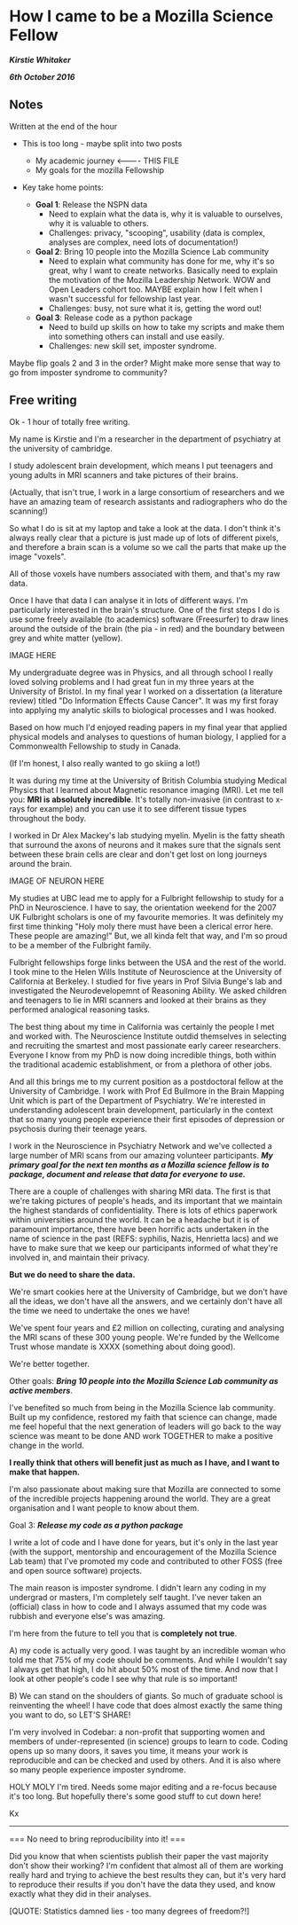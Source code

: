 # How I came to be a Mozilla Science Fellow

***Kirstie Whitaker***

***6th October 2016***

## Notes
Written at the end of the hour

* This is too long - maybe split into two posts
  * My academic journey <---- THIS FILE
  * My goals for the mozilla Fellowship

* Key take home points:
  * **Goal 1**: Release the NSPN data
    * Need to explain what the data is, why it is valuable to ourselves, why it is valuable to others.
    * Challenges: privacy, "scooping", usability (data is complex, analyses are complex, need lots of documentation!)
  * **Goal 2**: Bring 10 people into the Mozilla Science Lab community
    * Need to explain what community has done for me, why it's so great, why I want to create networks. Basically need to explain the motivation of the Mozilla Leadership Network. WOW and Open Leaders cohort too. MAYBE explain how I felt when I wasn't successful for fellowship last year.
    * Challenges: busy, not sure what it is, getting the word out!
  * **Goal 3**: Release code as a python package
    * Need to build up skills on how to take my scripts and make them into something others can install and use easily.
    * Challenges: new skill set, imposter syndrome.

Maybe flip goals 2 and 3 in the order? Might make more sense that way to go from imposter syndrome to community?

## Free writing

Ok - 1 hour of totally free writing.

My name is Kirstie and I'm a researcher in the department of psychiatry at the university of cambridge.

I study adolescent brain development, which means I put teenagers and young adults in MRI scanners and take pictures of their brains.

(Actually, that isn't true, I work in a large consortium of researchers and we have an amazing team of research assistants and radiographers who do the scanning!)

So what I do is sit at my laptop and take a look at the data. I don't think it's always really clear that a picture is just made up of lots of different pixels, and therefore a brain scan is a volume so we call the parts that make up the image "voxels".

All of those voxels have numbers associated with them, and that's my raw data.

Once I have that data I can analyse it in lots of different ways. I'm particularly interested in the brain's structure. One of the first steps I do is use some freely available (to academics) software (Freesurfer) to draw lines around the outside of the brain (the pia - in red) and the boundary between grey and white matter (yellow).

IMAGE HERE

My undergraduate degree was in Physics, and all through school I really loved solving problems and I had great fun in my three years at the University of Bristol. In my final year I worked on a dissertation (a literature review) titled "Do Information Effects Cause Cancer". It was my first foray into applying my analytic skills to biological processes and I was hooked.

Based on how much I'd enjoyed reading papers in my final year that applied physical models and analyses to questions of human biology, I applied for a Commonwealth Fellowship to study in Canada.

(If I'm honest, I also really wanted to go skiing a lot!)

It was during my time at the University of British Columbia studying Medical Physics that I learned about Magnetic resonance imaging (MRI). Let me tell you: **MRI is absolutely incredible**. It's totally non-invasive (in contrast to x-rays for example) and you can use it to see different tissue types throughout the body.

I worked in Dr Alex Mackey's lab studying myelin. Myelin is the fatty sheath that surround the axons of neurons and it makes sure that the signals sent between these brain cells are clear and don't get lost on long journeys around the brain.

IMAGE OF NEURON HERE

My studies at UBC lead me to apply for a Fulbright fellowship to study for a PhD in Neuroscience. I have to say, the orientation weekend for the 2007 UK Fulbright scholars is one of my favourite memories. It was definitely my first time thinking "Holy moly there must have been a clerical error here. These people are amazing!" But, we all kinda felt that way, and I'm so proud to be a member of the Fulbright family.

Fulbright fellowships forge links between the USA and the rest of the world. I took mine to the Helen Wills Institute of Neuroscience at the University of California at Berkeley. I studied for five years in Prof Silvia Bunge's lab and investigated the Neurodevelopemnt of Reasoning Ability. We asked children and teenagers to lie in MRI scanners and looked at their brains as they performed analogical reasoning tasks.

The best thing about my time in California was certainly the people I met and worked with. The Neuroscience Institute outdid themselves in selecting and recruiting the smartest and most passionate early career researchers. Everyone I know from my PhD is now doing incredible things, both within the traditional academic establishment, or from a plethora of other jobs.

And all this brings me to my current position as a postdoctoral fellow at the University of Cambridge. I work with Prof Ed Bullmore in the Brain Mapping Unit which is part of the Department of Psychiatry. We're interested in understanding adolescent brain development, particularly in the context that so many young people experience their first episodes of depression or psychosis during their teenage years.

I work in the Neuroscience in Psychiatry Network and we've collected a large number of MRI scans from our amazing volunteer participants. ***My primary goal for the next ten months as a Mozilla science fellow is to package, document and release that data for everyone to use.***

There are a couple of challenges with sharing MRI data. The first is that we're taking pictures of people's heads, and its important that we maintain the highest standards of confidentiality. There is lots of ethics paperwork within universities around the world. It can be a headache but it is of paramount importance, there have been horrific acts undertaken in the name of science in the past (REFS: syphilis, Nazis, Henrietta lacs) and we have to make sure that we keep our participants informed of what they're involved in, and maintain their privacy.

**But we do need to share the data.**

We're smart cookies here at the University of Cambridge, but we don't have all the ideas, we don't have all the answers, and we certainly don't have all the time we need to undertake the ones we have!

We've spent four years and £2 million on collecting, curating and analysing the MRI scans of these 300 young people. We're funded by the Wellcome Trust whose mandate is XXXX (something about doing good).

We're better together.


Other goals: ***Bring 10 people into the Mozilla Science Lab community as active members***.

I've benefited so much from being in the Mozilla Science lab community. Built up my confidence, restored my faith that science can change, made me feel hopeful that the next generation of leaders will go back to the way science was meant to be done AND work TOGETHER to make a positive change in the world.

**I really think that others will benefit just as much as I have, and I want to make that happen.**

I'm also passionate about making sure that Mozilla are connected to some of the incredible projects happening around the world. They are a great organisation and I want people to know about them.

Goal 3: ***Release my code as a python package***

I write a lot of code and I have done for years, but it's only in the last year (with the support, mentorship and encouragement of the Mozilla Science Lab team) that I've promoted my code and contributed to other FOSS (free and open source software) projects.

The main reason is imposter syndrome. I didn't learn any coding in my undergrad or masters, I'm completely self taught. I've never taken an (official) class in how to code and I always assumed that my code was rubbish and everyone else's was amazing.

I'm here from the future to tell you that is **completely not true**.

A) my code is actually very good. I was taught by an incredible woman who told me that 75% of my code should be comments. And while I wouldn't say I always get that high, I do hit about 50% most of the time. And now that I look at other people's code I see why that rule is so important!

B) We can stand on the shoulders of giants. So much of graduate school is reinventing the wheel! I have code that does almost exactly the same thing you want to do, so LET'S SHARE!

I'm very involved in Codebar: a non-profit that supporting women and members of under-represented (in science) groups to learn to code. Coding opens up so many doors, it saves you time, it means your work is reproducible and can be checked and used by others. And it is also where so many people experience imposter syndrome.


HOLY MOLY I'm tired. Needs some major editing and a re-focus because it's too long. But hopefully there's some good stuff to cut down here!

Kx

---

=== No need to bring reproducibility into it! ===

Did you know that when scientists publish their paper the vast majority don't show their working? I'm confident that almost all of them are working really hard and trying to achieve the best results they can, but it's very hard to reproduce their results if you don't have the data they used, and know exactly what they did in their analyses.

[QUOTE: Statistics damned lies - too many degrees of freedom?!]
